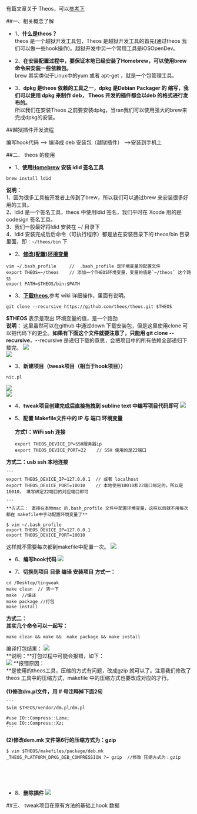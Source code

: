 有篇文章关于 Theos，可以[参考下](https://www.jianshu.com/p/307243ea40e4)

##一、相关概念了解

- 1、**什么是theos？**<br>theos 是一个越狱开发工具包，Theos 是越狱开发工具的首先(通过theos 我们可以做一些hook操作)。越狱开发中另一个常用工具是iOSOpenDev。

- 2、**在安装配置过程中，要保证本地已经安装了Homebrew，可以使用brew 命令来安装一些依赖包。**<br> brew 其实类似于Linux中的yum 或者 apt-get ，就是一个包管理工具。


- 3、**dpkg 是theos 依赖的工具之一，dpkg 是Debian Packager 的 缩写，我们可以使用 dpkg 来制作 deb， Theos  开发的插件都会以deb 的格式进行发布的。**<br>所以我们在安装Theos 之前要安装dpkg，当ran我们可以使用强大的brew来完成dpkg的安装。


##越狱插件开发流程

编写hook代码 --> 编译成 deb 安装包（越狱插件） -->安装到手机上



##二、 theos 的使用

- 1、**使用[Homebrew](https://brew.sh/index_zh-cn.html) 安装 idid 签名工具**
```
brew install ldid  
```
**说明：**<br>1、因为很多工具被开发者上传到了brew，所以我们可以通过brew 来安装很多好用的工具。<br>2、ldid 是一个签名工具，theos 中使用ldid 签名，我们平时在 Xcode 用的是codesign 签名工具。<br>3、我们一般最好将ldid 安装在 ~/ 目录下<br>4、ldid 安装完成后后命令（可执行程序）都是放在安装目录下的 theos/bin 目录里面，即：`~/theos/bin` 下
<br>

- 2、**[修改(配置)环境变量](/004huan-jing-bian-liang.md)**
```
vim ~/.bash_profile     //  .bash_profile 是环境变量的配置文件
export THEOS=~/theos    // 添加一个THEOS环境变量，变量的值是`~/theos` 这个路劲
export PATH=$THEOS/bin:$PATH
```




- 3、**[下载theos](https://github.com/theos/theos/wiki)**,参考 wiki 详细操作，里面有说明。
```
git clone --recursive https://github.com/theos/theos.git $THEOS
```
**$THEOS** 表示是取出 环境变量的值，是一个路劲<BR>
**说明：** 这里虽然可以在github 中通过down 下载安装包，但是这里使用clone 可以把代码下的更全。**如果有下面这个文件就要注意了，只能用 git clone --recursive**，--recursive 是递归下载的意思，会把项目中的所有依赖全部递归下载完。 
![](/assets/Snip20180602_1.png)<br>
![](/assets/Snip20180602_2.png)

- 3、**新建项目（tweak项目（相当于hook项目））**
```
nic.pl
```
![](/assets/Snip20180602_3.png)
<br>
![](/assets/Snip20180602_4.png)


- 4、**tweak项目创建完成后直接拖拽到 subline text 中编写项目代码即可**
![](/assets/Snip20180602_5.png)

- 5、**配置 Makefile文件中的 IP 与 端口 环境变量**<br><br>**方式1：WiFi ssh 连接**
    ```
    export THEOS_DEVICE_IP=SSH服务器ip
    export THEOS_DEVICE_PORT=22    // SSH 使用的是22端口
    ```
**方式二：usb ssh 本地连接**

    ```
    export THEOS_DEVICE_IP=127.0.0.1  // 或者 localhost
    export THEOS_DEVICE_PORT=10010    // 本地使用10010和22端口绑定的，所以是10010， 填写绑定22端口的对应端口即可

    ```
    **方式三： 直接在本地mac 的.bash_profile 文件中配置环境变量，这样以后就不用每次都在 makefile中手动配置环境变量了**
```
$ vim ~/.bash_profile 
export THEOS_DEVICE_IP=127.0.0.1
export THEOS_DEVICE_PORT=10010
```
这样就不需要每次都到makefile中配置一次。
![](/assets/Snip20180602_7.png)
    
    
- 6、**编写hook代码**
![](/assets/Snip20180602_12.png)

- 7、**切换到项目 目录 编译  安装项目**
**方式一：**
```
cd /Desktop/tingweak
make clean  // 清一下
make  //编译
make package //打包
make install
```
**方式二：**<br>**其实几个命令可以一起写：**
```
make clean && make &&  make package && make install 
```
编译打包结果：
![](/assets/Snip20180602_15.png)<br>
**说明：**打包过程中可能会报错，如下：<br>
![](/assets/Snip20180602_14.png)
**报错原因：<br>**是使用的theos工具，压缩的方式有问题，改成gzip 就可以了。注意我们修改了theos 工具中的压缩方式，makefile 中的压缩方式也要改成对应的才行。<br> <br> **(1)修改dm.pl文件，用 # 号注释掉下面2句**

    ```
    $vim $THEOS/vendor/dm.pl/dm.pl

    #use IO::Compress::Lzma;
    #use IO::Compress::Xz;
    ```
**(2)修改dem.mk 文件第6行的压缩方式为：gzip**
```
$ vim $THEOS/makefiles/package/deb.mk
_THEOS_PLATFORM_DPKG_DEB_COMPRESSION ?= gzip  //修改 压缩方式为：gzip
```
<br><br><br>

- 8、**删除插件**
![](/assets/Snip20180602_16.png)




        
##三、 tweak项目在原有方法的基础上hook 数据





